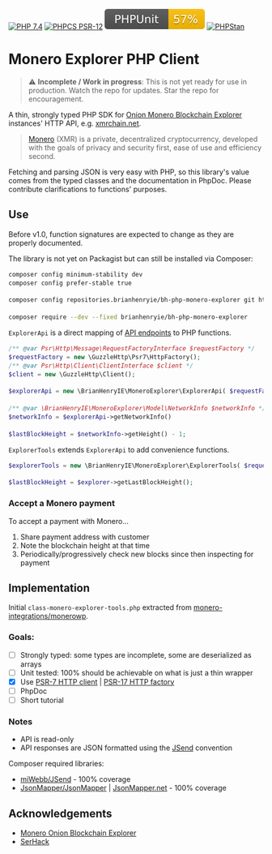 [![PHP 7.4](https://img.shields.io/badge/PHP-7.4-8892BF.svg)]() [![PHPCS PSR-12](https://img.shields.io/badge/PHPCS-PSR–12-226146.svg)](https://www.php-fig.org/psr/psr-12/) [![PHPUnit ](.github/coverage.svg)](https://brianhenryie.github.io/bh-php-monero-explorer/) [![PHPStan ](https://img.shields.io/badge/PHPStan-Level%205-2a5ea7.svg)](https://phpstan.org/)

# Monero Explorer PHP Client

> ⚠️ **Incomplete / Work in progress**: This is not yet ready for use in production. Watch the repo for updates. Star the repo for encouragement. 

A thin, strongly typed PHP SDK for [Onion Monero Blockchain Explorer](https://github.com/moneroexamples/onion-monero-blockchain-explorer/) instances' HTTP API, e.g. [xmrchain.net](https://xmrchain.net/).  

> [Monero](https://www.getmonero.org/) (XMR) is a private, decentralized cryptocurrency, developed with the goals of privacy and security first, ease of use and efficiency second. 

Fetching and parsing JSON is very easy with PHP, so this library's value comes from the typed classes and the documentation in PhpDoc. Please contribute clarifications to functions' purposes.

## Use

Before v1.0, function signatures are expected to change as they are properly documented.

The library is not yet on Packagist but can still be installed via Composer:

```bash
composer config minimum-stability dev
composer config prefer-stable true

composer config repositories.brianhenryie/bh-php-monero-explorer git https://github.com/brianhenryie/bh-php-monero-explorer

composer require --dev --fixed brianhenryie/bh-php-monero-explorer
```

`ExplorerApi` is a direct mapping of [API endpoints](https://github.com/moneroexamples/onion-monero-blockchain-explorer/blob/aa96ce2927c050fabe17154a3bdfb09be83a632f/main.cpp#L656-L837) to PHP functions.

```php
/** @var Psr\Http\Message\RequestFactoryInterface $requestFactory */
$requestFactory = new \GuzzleHttp\Psr7\HttpFactory();
/** @var Psr\Http\Client\ClientInterface $client */
$client = new \GuzzleHttp\Client();

$explorerApi = new \BrianHenryIE\MoneroExplorer\ExplorerApi( $requestFactory, $client );

/** @var \BrianHenryIE\MoneroExplorer\Model\NetworkInfo $networkInfo */
$networkInfo = $explorerApi->getNetworkInfo()

$lastBlockHeight = $networkInfo->getHeight() - 1;
```

`ExplorerTools` extends `ExplorerApi` to add convenience functions.

```php
$explorerTools = new \BrianHenryIE\MoneroExplorer\ExplorerTools( $requestFactory, $client );

$lastBlockHeight = $explorer->getLastBlockHeight();
```

### Accept a Monero payment

To accept a payment with Monero...

1. Share payment address with customer
1. Note the blockchain height at that time
1. Periodically/progressively check new blocks since then inspecting for payment

## Implementation

Initial `class-monero-explorer-tools.php` extracted from [monero-integrations/monerowp](https://github.com/monero-integrations/monerowp/blob/9ba2b640f7bd31441f9994dd66916bf480ed9016/include/class-monero-explorer-tools.php).

### Goals:

* [ ] Strongly typed: some types are incomplete, some are deserialized as arrays
* [ ] Unit tested: 100% should be achievable on what is just a thin wrapper
* [x] Use [PSR-7 HTTP client](https://www.php-fig.org/psr/psr-7/) | [PSR-17 HTTP factory](https://www.php-fig.org/psr/psr-17/)
* [ ] PhpDoc
* [ ] Short tutorial

### Notes

* API is read-only
* API responses are JSON formatted using the [JSend](https://github.com/omniti-labs/jsend) convention

Composer required libraries:
* [miWebb/JSend](https://github.com/miWebb/JSend) - 100% coverage
* [JsonMapper/JsonMapper](https://github.com/JsonMapper/JsonMapper) | [JsonMapper.net](https://jsonmapper.net) - 100% coverage

## Acknowledgements

* [Monero Onion Blockchain Explorer](https://github.com/moneroexamples/onion-monero-blockchain-explorer/graphs/contributors)
* [SerHack](https://github.com/serhack)
